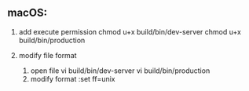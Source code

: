 ## macOS:

1. add execute permission
   chmod u+x build/bin/dev-server
   chmod u+x build/bin/production

1. modify file format
    1. open file
       vi build/bin/dev-server
       vi build/bin/production
    1. modify format
       :set ff=unix

